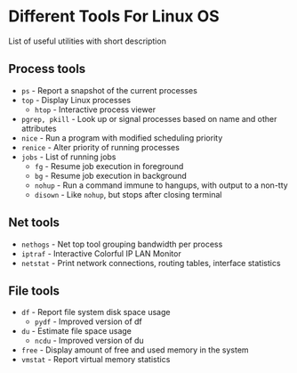 # Different Tools For Linux OS

List of useful utilities with short description

## Process tools

* `ps` - Report a snapshot of the current processes
* `top` - Display Linux processes
    * `htop` - Interactive process viewer
* `pgrep, pkill` - Look up or signal processes based on name and other attributes
* `nice` - Run a program with modified scheduling priority
* `renice` - Alter priority of running processes
* `jobs` - List of running jobs
    * `fg` - Resume job execution in foreground
    * `bg` - Resume job execution in background
    * `nohup` - Run a command immune to hangups, with output to a non-tty
    * `disown` - Like `nohup`, but stops after closing terminal

## Net tools

* `nethogs` - Net top tool grouping bandwidth per process
* `iptraf` - Interactive Colorful IP LAN Monitor
* `netstat` - Print network connections, routing tables, interface statistics

## File tools

* `df` - Report file system disk space usage
    * `pydf` - Improved version of df
* `du` - Estimate file space usage
    * `ncdu` - Improved version of du
* `free` - Display amount of free and used memory in the system
* `vmstat` - Report virtual memory statistics
